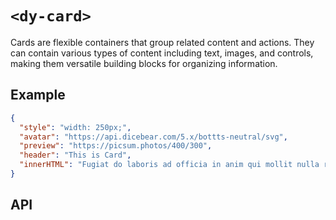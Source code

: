 # `<dy-card>`

Cards are flexible containers that group related content and actions. They can contain various types of content including text, images, and controls, making them versatile building blocks for organizing information.

## Example

<gbp-example name="dy-card" src="https://esm.sh/duoyun-ui/elements/card">

```json
{
  "style": "width: 250px;",
  "avatar": "https://api.dicebear.com/5.x/bottts-neutral/svg",
  "preview": "https://picsum.photos/400/300",
  "header": "This is Card",
  "innerHTML": "Fugiat do laboris ad officia in anim qui mollit nulla reprehenderit pariatur anim sunt."
}
```

</gbp-example>

## API

<gbp-api src="/src/elements/card.ts"></gbp-api>
